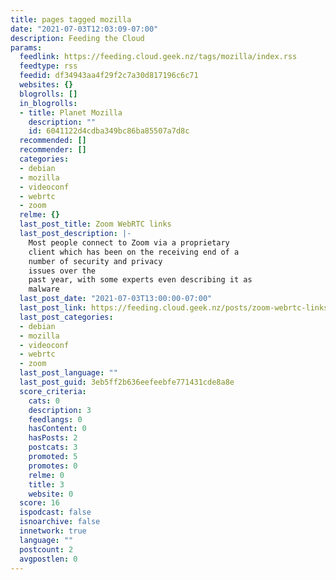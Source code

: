 ```yaml
---
title: pages tagged mozilla
date: "2021-07-03T12:03:09-07:00"
description: Feeding the Cloud
params:
  feedlink: https://feeding.cloud.geek.nz/tags/mozilla/index.rss
  feedtype: rss
  feedid: df34943aa4f29f2c7a30d817196c6c71
  websites: {}
  blogrolls: []
  in_blogrolls:
  - title: Planet Mozilla
    description: ""
    id: 6041122d4cdba349bc86ba85507a7d8c
  recommended: []
  recommender: []
  categories:
  - debian
  - mozilla
  - videoconf
  - webrtc
  - zoom
  relme: {}
  last_post_title: Zoom WebRTC links
  last_post_description: |-
    Most people connect to Zoom via a proprietary
    client which has been on the receiving end of a
    number of security and privacy
    issues over the
    past year, with some experts even describing it as
    malware
  last_post_date: "2021-07-03T13:00:00-07:00"
  last_post_link: https://feeding.cloud.geek.nz/posts/zoom-webrtc-links/
  last_post_categories:
  - debian
  - mozilla
  - videoconf
  - webrtc
  - zoom
  last_post_language: ""
  last_post_guid: 3eb5ff2b636eefeebfe771431cde8a8e
  score_criteria:
    cats: 0
    description: 3
    feedlangs: 0
    hasContent: 0
    hasPosts: 2
    postcats: 3
    promoted: 5
    promotes: 0
    relme: 0
    title: 3
    website: 0
  score: 16
  ispodcast: false
  isnoarchive: false
  innetwork: true
  language: ""
  postcount: 2
  avgpostlen: 0
---
```

